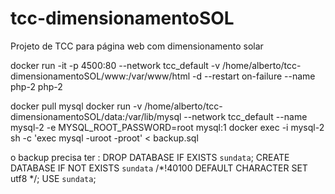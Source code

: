 # tcc-dimensionamentoSOL
Projeto de TCC para página web com dimensionamento solar

<!-- docker run -it -p 80:80 --network bridge -v /home/alberto/tcc-dimensionamentoSOL/www:/app -d --restart on-failure --name php php -->
<!-- docker run -d -p 4500:80 --name php -v /home/alberto/tcc-dimensionamentoSOL/www:/var/www/html php:7.2-apache -->

docker run -it -p 4500:80 --network tcc_default -v /home/alberto/tcc-dimensionamentoSOL/www:/var/www/html -d --restart on-failure --name php-2 php-2

docker pull mysql
docker run -v /home/alberto/tcc-dimensionamentoSOL/data:/var/lib/mysql --network tcc_default --name mysql-2 -e MYSQL_ROOT_PASSWORD=root mysql:1
docker exec -i mysql-2 sh -c 'exec mysql -uroot -proot' < backup.sql

o backup precisa ter :
DROP DATABASE IF EXISTS `sundata`;
CREATE DATABASE IF NOT EXISTS `sundata` /*!40100 DEFAULT CHARACTER SET utf8 */;
USE `sundata`;